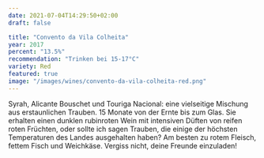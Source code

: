 ```yaml
---
date: 2021-07-04T14:29:50+02:00
draft: false

title: "Convento da Vila Colheita"
year: 2017
percent: "13.5%"
recommendation: "Trinken bei 15-17°C"
variety: Red
featured: true
image: "/images/wines/convento-da-vila-colheita-red.png"
---
```


Syrah, Alicante Bouschet und Touriga Nacional: eine vielseitige Mischung aus erstaunlichen Trauben. 15 Monate von der Ernte bis zum Glas. Sie erhalten einen dunklen rubinroten Wein mit intensiven Düften von reifen roten Früchten, oder sollte ich sagen Trauben, die einige der höchsten Temperaturen des Landes ausgehalten haben? Am besten zu rotem Fleisch, fettem Fisch und Weichkäse. Vergiss nicht, deine Freunde einzuladen!
